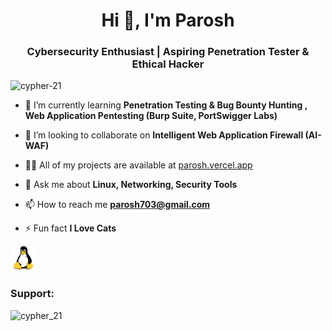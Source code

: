 <h1 align="center">Hi 👋, I'm Parosh</h1>
<h3 align="center">Cybersecurity Enthusiast | Aspiring Penetration Tester & Ethical Hacker</h3>

<p align="left"> <img src="https://komarev.com/ghpvc/?username=cypher-21&label=Profile%20views&color=0e75b6&style=flat" alt="cypher-21" /> </p>

- 🌱 I’m currently learning **Penetration Testing & Bug Bounty Hunting , Web Application Pentesting (Burp Suite, PortSwigger Labs)**

- 👯 I’m looking to collaborate on **Intelligent Web Application Firewall (AI-WAF)**

- 👨‍💻 All of my projects are available at [parosh.vercel.app](parosh.vercel.app)

- 💬 Ask me about **Linux, Networking, Security Tools**

- 📫 How to reach me **parosh703@gmail.com**

- ⚡ Fun fact **I Love Cats**

</p>
<p align="left"> <a href="https://www.linux.org/" target="_blank" rel="noreferrer"> <img src="https://raw.githubusercontent.com/devicons/devicon/master/icons/linux/linux-original.svg" alt="linux" width="40" height="40"/> </a> </p>

<h3 align="left">Support:</h3>
<p><a href="https://www.buymeacoffee.com/cypher_21"> <img align="left" src="https://cdn.buymeacoffee.com/buttons/v2/default-yellow.png" height="50" width="210" alt="cypher_21" /></a></p><br><br>
